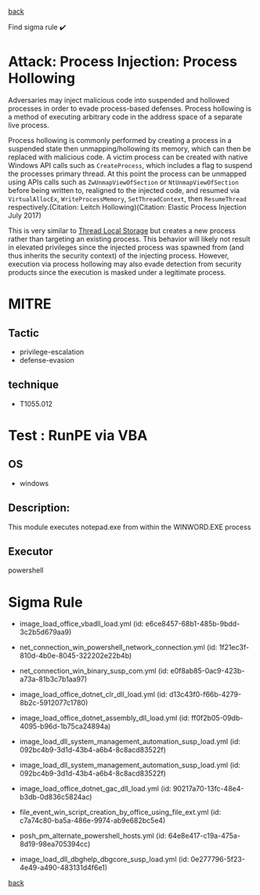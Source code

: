 
[back](../index.md)

Find sigma rule :heavy_check_mark: 

# Attack: Process Injection: Process Hollowing 

Adversaries may inject malicious code into suspended and hollowed processes in order to evade process-based defenses. Process hollowing is a method of executing arbitrary code in the address space of a separate live process.  

Process hollowing is commonly performed by creating a process in a suspended state then unmapping/hollowing its memory, which can then be replaced with malicious code. A victim process can be created with native Windows API calls such as <code>CreateProcess</code>, which includes a flag to suspend the processes primary thread. At this point the process can be unmapped using APIs calls such as <code>ZwUnmapViewOfSection</code> or <code>NtUnmapViewOfSection</code>  before being written to, realigned to the injected code, and resumed via <code>VirtualAllocEx</code>, <code>WriteProcessMemory</code>, <code>SetThreadContext</code>, then <code>ResumeThread</code> respectively.(Citation: Leitch Hollowing)(Citation: Elastic Process Injection July 2017)

This is very similar to [Thread Local Storage](https://attack.mitre.org/techniques/T1055/005) but creates a new process rather than targeting an existing process. This behavior will likely not result in elevated privileges since the injected process was spawned from (and thus inherits the security context) of the injecting process. However, execution via process hollowing may also evade detection from security products since the execution is masked under a legitimate process. 

# MITRE
## Tactic
  - privilege-escalation
  - defense-evasion


## technique
  - T1055.012


# Test : RunPE via VBA
## OS
  - windows


## Description:
This module executes notepad.exe from within the WINWORD.EXE process


## Executor
powershell

# Sigma Rule
 - image_load_office_vbadll_load.yml (id: e6ce8457-68b1-485b-9bdd-3c2b5d679aa9)

 - net_connection_win_powershell_network_connection.yml (id: 1f21ec3f-810d-4b0e-8045-322202e22b4b)

 - net_connection_win_binary_susp_com.yml (id: e0f8ab85-0ac9-423b-a73a-81b3c7b1aa97)

 - image_load_office_dotnet_clr_dll_load.yml (id: d13c43f0-f66b-4279-8b2c-5912077c1780)

 - image_load_office_dotnet_assembly_dll_load.yml (id: ff0f2b05-09db-4095-b96d-1b75ca24894a)

 - image_load_dll_system_management_automation_susp_load.yml (id: 092bc4b9-3d1d-43b4-a6b4-8c8acd83522f)

 - image_load_dll_system_management_automation_susp_load.yml (id: 092bc4b9-3d1d-43b4-a6b4-8c8acd83522f)

 - image_load_office_dotnet_gac_dll_load.yml (id: 90217a70-13fc-48e4-b3db-0d836c5824ac)

 - file_event_win_script_creation_by_office_using_file_ext.yml (id: c7a74c80-ba5a-486e-9974-ab9e682bc5e4)

 - posh_pm_alternate_powershell_hosts.yml (id: 64e8e417-c19a-475a-8d19-98ea705394cc)

 - image_load_dll_dbghelp_dbgcore_susp_load.yml (id: 0e277796-5f23-4e49-a490-483131d4f6e1)



[back](../index.md)
